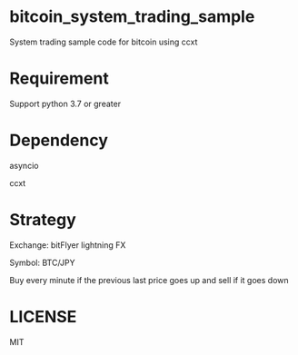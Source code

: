 # bitcoin_system_trading_sample
System trading sample code for bitcoin using ccxt

# Requirement
Support python 3.7 or greater

# Dependency
asyncio

ccxt

# Strategy
Exchange: bitFlyer lightning FX

Symbol: BTC/JPY

Buy every minute if the previous last price goes up and sell if it goes down


# LICENSE
MIT
